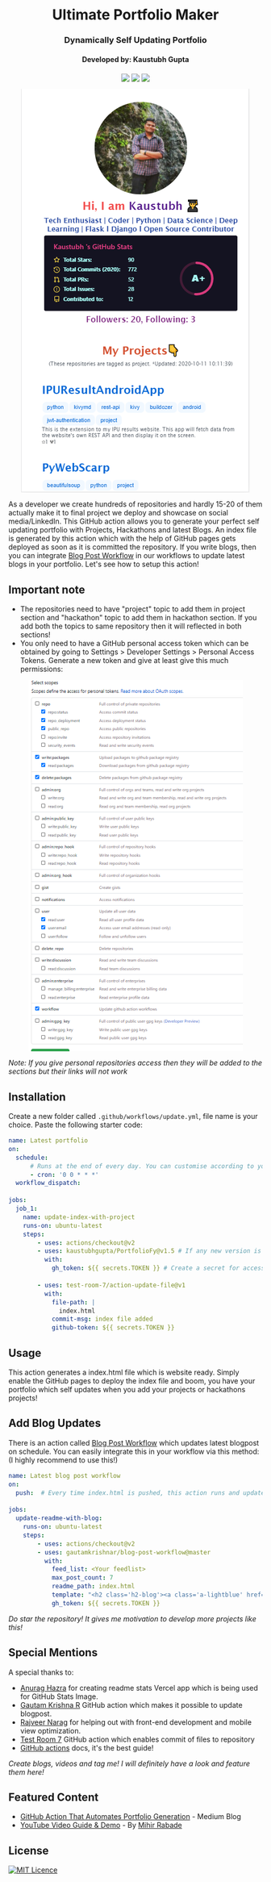 <div align="center">
<h1 align="center">Ultimate Portfolio Maker</h1>
<h3 align="center">Dynamically Self Updating Portfolio</h3>
<h4 align="center"> Developed by: Kaustubh Gupta </h4>
  </div>
<p align="center">
<img src="https://img.shields.io/badge/python%20-%2314354C.svg?&style=for-the-badge&logo=python&logoColor=white" align="center">
<img src="https://img.shields.io/badge/docker%20-%230db7ed.svg?&style=for-the-badge&logo=docker&logoColor=white" align="center">
<img src="https://img.shields.io/badge/markdown-%23000000.svg?&style=for-the-badge&logo=markdown&logoColor=white" align="center">

</p>
<p align="center">
<img src="./images/preview.PNG" alt="Screeenshot taken on 11th October, 2020" align="center">
</p>

As a developer we create hundreds of repositories and hardly 15-20 of them actually make it to final project we deploy and showcase on social media/LinkedIn. This GitHub action allows you to generate your perfect self updating portfolio with Projects, Hackathons and latest Blogs. An index file is generated by this action which with the help of GitHub pages gets deployed as soon as it is committed the repository. If you write blogs, then you can integrate [Blog Post Workflow](https://github.com/marketplace/actions/blog-post-workflow) in our workflows to update latest blogs in your portfolio. Let's see how to setup this action!

## Important note
- The repositories need to have "project" topic to add them in project section and "hackathon" topic to add them in hackathon section. If you add both the topics to same repository then it will reflected in both sections!
- You only need to have a GitHub personal access token which can be obtained by going to Settings > Developer Settings > Personal Access Tokens. Generate a new token and give at least give this much permissions:
<div align="center"> <img src="./images/config.PNG" align="center"> </div>

*Note: If you give personal repositories access then they will be added to the sections but their links will not work*

## Installation

Create a new folder called  `.github/workflows/update.yml`, file name is your choice. Paste the following starter code:

```yml
name: Latest portfolio
on:
  schedule:
      # Runs at the end of every day. You can customise according to your need. You can also trigger this action for other events. Check github actions page for that.
      - cron: '0 0 * * *'
  workflow_dispatch:

jobs:     
  job_1:
    name: update-index-with-project
    runs-on: ubuntu-latest
    steps:
        - uses: actions/checkout@v2
        - uses: kaustubhgupta/PortfolioFy@v1.5 # If any new version is released, kindly specify that
          with:
            gh_token: ${{ secrets.TOKEN }} # Create a secret for access token and modify the name as you wish
       
        - uses: test-room-7/action-update-file@v1
          with:
            file-path: |
              index.html
            commit-msg: index file added
            github-token: ${{ secrets.TOKEN }}
```

## Usage
This action generates a index.html file which is website ready. Simply enable the GitHub pages to deploy the index file and boom, you have your portfolio which self updates when you add your projects or hackathons projects!

## Add Blog Updates
There is an action called [Blog Post Workflow](https://github.com/marketplace/actions/blog-post-workflow) which updates latest blogpost on schedule. You can easily integrate this in your workflow via this method: (I highly recommend to use this!)
```yml
name: Latest blog post workflow
on:
  push:  # Every time index.html is pushed, this action runs and updates the blogs section!

jobs:
  update-readme-with-blog:
    runs-on: ubuntu-latest
    steps:
        - uses: actions/checkout@v2
        - uses: gautamkrishnar/blog-post-workflow@master
          with:
            feed_list: <Your feedlist>
            max_post_count: 7
            readme_path: index.html
            template: "<h2 class='h2-blog'><a class='a-lightblue' href=$url>$title</a></h2>"  # Do not change the template as it will not render good results!
            gh_token: ${{ secrets.TOKEN }}

```

*Do star the repository! It gives me motivation to develop more projects like this!*

## Special Mentions
A special thanks to:
- [Anurag Hazra](https://github.com/anuraghazra/github-readme-stats) for creating readme stats Vercel app which is being used for GitHub Stats Image.
- [Gautam Krishna R](https://github.com/marketplace/actions/blog-post-workflow) GitHub action which makes it possible to update blogpost.
- [Rajveer Narag](https://github.com/RajveerN01) for helping out with front-end development and mobile view optimization.
- [Test Room 7](https://github.com/marketplace/actions/update-files-on-github) GitHub action which enables commit of files to repository
- [GitHub actions](https://docs.github.com/en/free-pro-team@latest/actions) docs, it's the best guide!

*Create blogs, videos and tag me! I will definitely have a look and feature them here!*

## Featured Content
- [GitHub Action That Automates Portfolio Generation](https://towardsdatascience.com/github-action-that-automates-portfolio-generation-bc15835862dc) - Medium Blog
- [YouTube Video Guide & Demo](https://youtu.be/uIQhIdErYSk) - By [Mihir Rabade](https://github.com/MRDGH2821)

## License
[![MIT Licence](https://img.shields.io/github/license/kaustubhgupta/PortfolioFy)](https://choosealicense.com/licenses/mit/)
